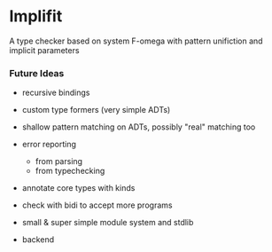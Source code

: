 # Implifit
A type checker based on system F-omega with pattern unifiction and implicit parameters

### Future Ideas
- recursive bindings

- custom type formers (very simple ADTs)
- shallow pattern matching on ADTs, possibly "real" matching too

- error reporting
    - from parsing
    - from typechecking

- annotate core types with kinds
- check with bidi to accept more programs
- small & super simple module system and stdlib

- backend